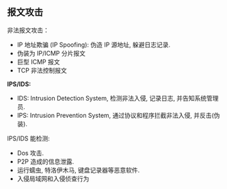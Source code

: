## 报文攻击

非法报文攻击：
- IP 地址欺骗 (IP Spoofing): 伪造 IP 源地址, 躲避日志记录.
- 伪装为 IP/ICMP 分片报文
- 巨型 ICMP 报文
- TCP 非法控制报文

**IPS/IDS:**
- IDS: Intrusion Detection System, 检测非法入侵, 记录日志, 并告知系统管理员.
- IPS: Intrusion Prevention System, 通过协议和程序拦截非法入侵, 并反击(伪装).

IPS/IDS 能检测:
- Dos 攻击.
- P2P 造成的信息泄露.
- 运行蠕虫, 特洛伊木马, 键盘记录器等恶意软件.
- 入侵局域网和入侵侦查行为
